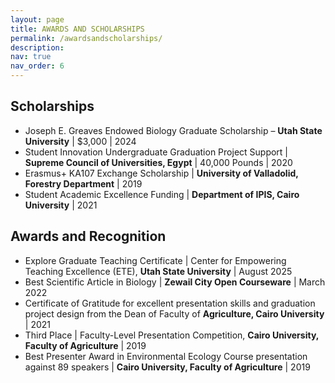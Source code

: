 ```yaml
---
layout: page
title: AWARDS AND SCHOLARSHIPS
permalink: /awardsandscholarships/
description:
nav: true
nav_order: 6
---
```


## Scholarships

- Joseph E. Greaves Endowed Biology Graduate Scholarship – **Utah State University** | $3,000 | 2024
- Student Innovation Undergraduate Graduation Project Support | **Supreme Council of Universities, Egypt** | 40,000 Pounds  | 2020
- Erasmus+ KA107 Exchange Scholarship | **University of Valladolid, Forestry Department** | 2019
- Student Academic Excellence Funding | **Department of IPIS, Cairo University**  | 2021

## Awards and Recognition

- Explore Graduate Teaching Certificate | Center for Empowering Teaching Excellence (ETE), **Utah State University** | August 2025
- Best Scientific Article in Biology | **Zewail City Open Courseware** | March 2022
- Certificate of Gratitude for excellent presentation skills and graduation project design from the Dean of Faculty of **Agriculture, Cairo University** | 2021
- Third Place | Faculty-Level Presentation Competition, **Cairo University, Faculty of Agriculture** | 2019
- Best Presenter Award in Environmental Ecology Course presentation against 89 speakers | **Cairo University, Faculty of Agriculture** | 2019
